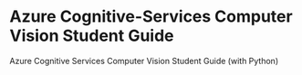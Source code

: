 # Azure Cognitive-Services Computer Vision Student Guide
Azure Cognitive Services Computer Vision Student Guide (with Python)
